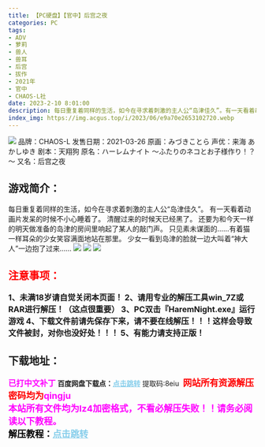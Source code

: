 ```yaml
---
title: 【PC硬盘】【官中】后宫之夜
categories: PC
tags:
- ADV
- 萝莉
- 兽人
- 兽耳
- 后宫
- 拔作
- 2021年
- 官中
- CHAOS-L社
date: 2023-2-10 8:01:00
description: 每日重复着同样的生活，如今在寻求着刺激的主人公“岛津佳久”。有一天看着动画片发呆的时候不小心睡着了。清醒过来的时候天已经黑了。还要为和今天一样的明天做准备的岛津的房间里响起了某人的敲门声。只见素未谋面的……有着猫一样耳朵的少女笑容满面地站在那里。少女一看到岛津的脸就一边大叫着“神大人”一边抱了过来……
index_img: https://img.acgus.top/i/2023/06/e9a70e2653102720.webp
---
```

![](https://img.acgus.top/i/2023/06/e9a70e2653102720.webp)
品牌：CHAOS-L
发售日期：2021-03-26
原画：みづきことら
声优：来海 あかしゆき
剧本：天翔狗
原名：ハーレムナイト ～ふたりのネコとお子様作り！？～
又名：后宫之夜

## 游戏简介：
每日重复着同样的生活，如今在寻求着刺激的主人公“岛津佳久”。
有一天看着动画片发呆的时候不小心睡着了。
清醒过来的时候天已经黑了。
还要为和今天一样的明天做准备的岛津的房间里响起了某人的敲门声。
只见素未谋面的……有着猫一样耳朵的少女笑容满面地站在那里。
少女一看到岛津的脸就一边大叫着“神大人”一边抱了过来……
![](https://img.acgus.top/i/2023/06/9861c9a947102731.webp)
![](https://img.acgus.top/i/2023/06/991b3c7586102727.webp)
![](https://img.acgus.top/i/2023/06/0e74b2d143102723.webp)




## <font color=#FF0000 >注意事项：</font>
<font size=3><b>1、未满18岁请自觉关闭本页面！
2、请用专业的解压工具win_7Z或RAR进行解压！（这点很重要）
3、PC双击『HaremNight.exe』运行游戏
4、下载文件前请先保存下来，请不要在线解压！！！这样会导致文件被封，对你也没好处！！！
5、有能力请支持正版！</b></font>

## 下载地址：
<font color=#FF00FF size=3><b>已打中文补丁</b></font>
<b>百度网盘下载点：</b><a href="https://pan.baidu.com/s/1FtzILz_RPZlPWcdPQ9TzRg?pwd=8eiu" style="color: #87CEEB;"><b>点击跳转</b></a> 提取码:8eiu
<a style="padding: 0" href="https://post.qingju.org/AD/"><img style="max-width:100%" src="https://img.acgus.top/i/2024/07/478f689b8021d8d499ab43d21acf137a.gif" alt=""></a>
<b><font color=#FF0000 size=4>网站所有资源解压密码均为</b></font><b><font color=#FF00FF size=4>qingju</font><font color=#FF0000 ></font></b><br><b><font color=#FF00FF size=4>本站所有文件均为lz4加密格式，不看必解压失败！！请务必阅读以下教程。</b></font><br><b><font color=#000 size=4>解压教程：</b><a href="https://post.qingju.org/tutorial/000/" style="color: #87CEEB;"><b>点击跳转</b></a>
